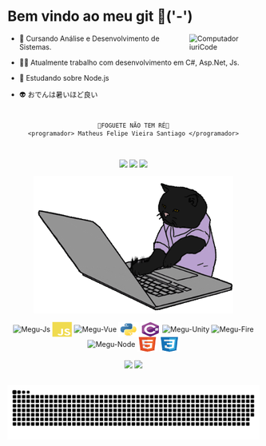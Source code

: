 # Bem vindo ao meu git 👋('-') 

<div>
<img src="https://c.tenor.com/itjFesV8_RUAAAAi/soulja-boy-pepe.gif" min-width="400px" max-width="140px" width="140px" align="right" alt="Computador iuriCode">

</div>

- 🤠 Cursando Análise e Desenvolvimento de Sistemas.
  
- 🐱‍👤 Atualmente trabalho com desenvolvimento em C#, Asp.Net, Js.

- 🍇 Estudando sobre Node.js

- 👽 おでんは暑いほど良い

#


<div align="center">


    🚀FOGUETE NÃO TEM RÉ🚀
    <programador> Matheus Felipe Vieira Santiago </programador>

<br>
<p>

  <a href ="mailto:matheus.felipe55391@gmail.com">
  <img src="https://img.shields.io/badge/Gmail-D14836?style=for-the-badge&logo=gmail&logoColor=white" target="_blank"></a>

  <a href="https://www.linkedin.com/in/matheus-felipe-vieira-santiago-5a321a208/" alt="Linkedin">
  <img src="https://img.shields.io/badge/LinkedIn-0077B5?style=for-the-badge&logo=linkedin&logoColor=white" /></a>

  <a href="https://www.youtube.com/channel/UCLz2c241hvFzWu53Xx35Ojg" alt="Youtube">
  <img src="https://img.shields.io/badge/YouTube-FF0000?style=for-the-badge&logo=youtube&logoColor=white"/></a>

</p>
<img src="https://raw.githubusercontent.com/HolyZheng/holyZheng-blog/master/images/coding.gif" min-width="400px" max-width="400px" width="400px" align="center" alt="Computador iuriCode">
<div style="display: inline_block"><br>
    <img align="center" alt="Megu-Js" height="30" width="40" src="https://cdn.jsdelivr.net/gh/devicons/devicon/icons/react/react-original.svg" />
    <img align="center" alt="Megu-Js" height="30" width="40" src="https://raw.githubusercontent.com/devicons/devicon/master/icons/javascript/javascript-plain.svg">
    <img align="center" alt="Megu-Vue" height="30" width="40" src="https://cdn.jsdelivr.net/gh/devicons/devicon/icons/vuejs/vuejs-original.svg">
    <img align="center" alt="Megu-Python" height="30" width="40" src="https://raw.githubusercontent.com/devicons/devicon/master/icons/python/python-original.svg">
    <img align="center" alt="Megu-Csharp" height="30" width="40" src="https://raw.githubusercontent.com/devicons/devicon/master/icons/csharp/csharp-original.svg">
    <img align="center" alt="Megu-Unity" height="30" width="40" src="https://cdn.jsdelivr.net/gh/devicons/devicon/icons/unity/unity-original.svg">
    <img align="center" alt="Megu-Fire" height="30" width="40" src="https://cdn.jsdelivr.net/gh/devicons/devicon/icons/firebase/firebase-plain.svg">
    <img align="center" alt="Megu-Node" height="30" width="40" src="https://cdn.jsdelivr.net/gh/devicons/devicon/icons/nodejs/nodejs-original.svg">
    <img align="center" alt="Megu-HTML" height="30" width="40" src="https://raw.githubusercontent.com/devicons/devicon/master/icons/html5/html5-original.svg">
    <img align="center" alt="Megu-CSS" height="30" width="40" src="https://raw.githubusercontent.com/devicons/devicon/master/icons/css3/css3-original.svg">
</div>
<br>
    
<div >
  <img height="180" src="https://github-readme-stats.vercel.app/api?username=matheus55391&show_icons=true&theme=dracula&count_private=true"/>
  <img height="180" src="https://github-readme-stats.vercel.app/api/top-langs/?username=matheus55391&hide=TeX&langs_count=10&theme=dracula&layout=compact&langs_count=7)](https://github.com/anuraghazra/github-readme-stats"/>
</div>
<br>
    
    
  ![Snake animation](https://github.com/matheus55391/matheus55391/blob/output/github-contribution-grid-snake.svg)



#

</div>

